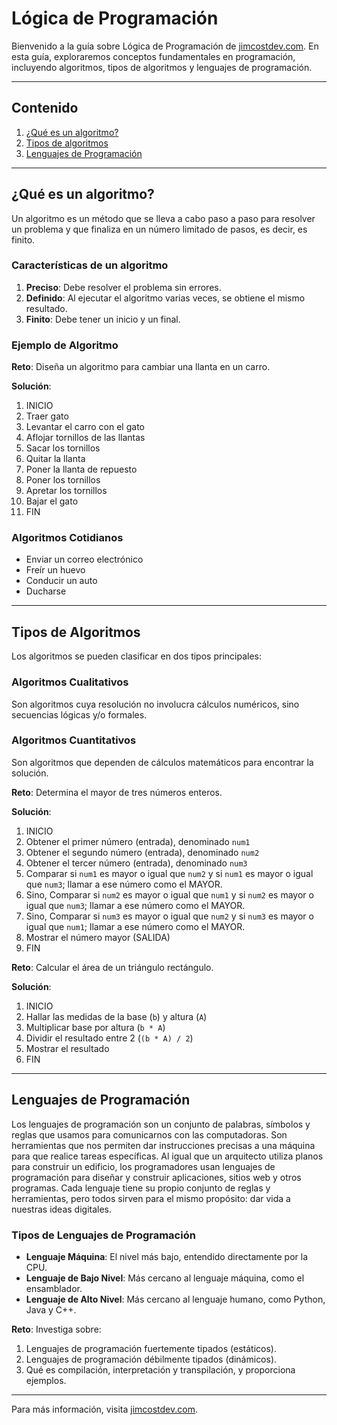 # Lógica de Programación

Bienvenido a la guía sobre Lógica de Programación de [jimcostdev.com](http://jimcostdev.com). En esta guía, exploraremos conceptos fundamentales en programación, incluyendo algoritmos, tipos de algoritmos y lenguajes de programación.

---

## Contenido

1. [¿Qué es un algoritmo?](#qué-es-un-algoritmo)
2. [Tipos de algoritmos](#tipos-de-algoritmos)
3. [Lenguajes de Programación](#lenguajes-de-programación)

---

## ¿Qué es un algoritmo?

Un algoritmo es un método que se lleva a cabo paso a paso para resolver un problema y que finaliza en un número limitado de pasos, es decir, es finito.

### Características de un algoritmo

1. **Preciso**: Debe resolver el problema sin errores.
2. **Definido**: Al ejecutar el algoritmo varias veces, se obtiene el mismo resultado.
3. **Finito**: Debe tener un inicio y un final.

### Ejemplo de Algoritmo

**Reto**: Diseña un algoritmo para cambiar una llanta en un carro.

**Solución**:
1. INICIO
2. Traer gato
3. Levantar el carro con el gato
4. Aflojar tornillos de las llantas
5. Sacar los tornillos
6. Quitar la llanta
7. Poner la llanta de repuesto
8. Poner los tornillos
9. Apretar los tornillos
10. Bajar el gato
11. FIN

### Algoritmos Cotidianos

- Enviar un correo electrónico
- Freír un huevo
- Conducir un auto
- Ducharse

---

## Tipos de Algoritmos

Los algoritmos se pueden clasificar en dos tipos principales:

### Algoritmos Cualitativos

Son algoritmos cuya resolución no involucra cálculos numéricos, sino secuencias lógicas y/o formales.

### Algoritmos Cuantitativos

Son algoritmos que dependen de cálculos matemáticos para encontrar la solución.

**Reto**: Determina el mayor de tres números enteros.

**Solución**:
1. INICIO
2. Obtener el primer número (entrada), denominado `num1`
3. Obtener el segundo número (entrada), denominado `num2`
4. Obtener el tercer número (entrada), denominado `num3`
5. Comparar si `num1` es mayor o igual que `num2` y si `num1` es mayor o igual que `num3`; llamar a ese número como el MAYOR.
6. Sino, Comparar si `num2` es mayor o igual que `num1` y si `num2` es mayor o igual que `num3`; llamar a ese número como el MAYOR.
7. Sino, Comparar si `num3` es mayor o igual que `num2` y si `num3` es mayor o igual que `num1`; llamar a ese número como el MAYOR.
8. Mostrar el número mayor (SALIDA)
9. FIN

**Reto**: Calcular el área de un triángulo rectángulo.

**Solución**:
1. INICIO
2. Hallar las medidas de la base (`b`) y altura (`A`)
3. Multiplicar base por altura (`b * A`)
4. Dividir el resultado entre 2 (`(b * A) / 2`)
5. Mostrar el resultado
6. FIN

---

## Lenguajes de Programación

Los lenguajes de programación son un conjunto de palabras, símbolos y reglas que usamos para comunicarnos con las computadoras. Son herramientas que nos permiten dar instrucciones precisas a una máquina para que realice tareas específicas. Al igual que un arquitecto utiliza planos para construir un edificio, los programadores usan lenguajes de programación para diseñar y construir aplicaciones, sitios web y otros programas. Cada lenguaje tiene su propio conjunto de reglas y herramientas, pero todos sirven para el mismo propósito: dar vida a nuestras ideas digitales.

### Tipos de Lenguajes de Programación

- **Lenguaje Máquina**: El nivel más bajo, entendido directamente por la CPU.
- **Lenguaje de Bajo Nivel**: Más cercano al lenguaje máquina, como el ensamblador.
- **Lenguaje de Alto Nivel**: Más cercano al lenguaje humano, como Python, Java y C++.

**Reto**: Investiga sobre:

1. Lenguajes de programación fuertemente tipados (estáticos).
2. Lenguajes de programación débilmente tipados (dinámicos).
3. Qué es compilación, interpretación y transpilación, y proporciona ejemplos.

---

Para más información, visita [jimcostdev.com](http://jimcostdev.com).

